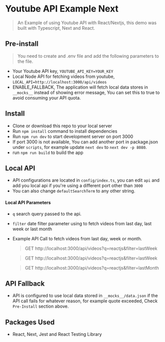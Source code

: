 # Youtube API Example Next

> An Example of using Youtube API with React/Nextjs, this demo was built with Typescript, Next and React.

## Pre-install

> You need to create and .env file and add the following parameters to the file.

-   Your Youtube API key, `YOUTUBE_API_KEY=YOUR_KEY`
-   Local Node API for fetching videos from youtube, `LOCAL_API=http://localhost:3000/api/videos`
-   ENABLE_FALLBACK, The application will fetch local data stores in `__mocks__` instead of showing error message, You can set this to true to avoid consuming your API quota.

## Install

-   Clone or download this repo to your local server
-   Run `npm install` command to install dependencies
-   Run `npm run dev` to start development server on port 3000
-   If port 3000 is not available, You can add another port in package.json under `scripts`, for example update `next dev` to `next dev -p 8080`.
-   run `npm run build` to build the app

## Local API

-   API configurations are located in `config/index.ts`, you can edit `api` and add you local api if you're using a different port other than `3000`
-   You can also change `defaultSearchTerm` to any other string.

#### Local API Parameters

-   `q` search query passed to the api.
-   `filter` date filter parameter using to fetch videos from last day, last week or last month
-   Example API Call to fetch videos from last day, week or month.
    > GET http://localhost:3000/api/videos?q=reactjs&filter=lastWeek

    > GET http://localhost:3000/api/videos?q=reactjs&filter=lastWeek

    > GET http://localhost:3000/api/videos?q=reactjs&filter=lastMonth

## API Fallback

-   API is configured to use local data stored in `__mocks__/data.json` if the API call fails for whatever reason,
    for example quote exceeded, Check `Pre-Install` section above.

## Packages Used

-   React, Next, Jest and React Testing Library
